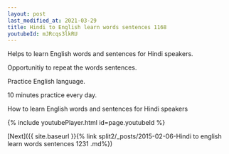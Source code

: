 ```yaml
---
layout: post
last_modified_at: 2021-03-29
title: Hindi to English learn words sentences 1168 
youtubeId: mJRcqs3lkRU
---
```

 
 
Helps to learn English words and sentences for Hindi speakers.

Opportunitiy to repeat the words sentences. 

Practice English language. 
 
10 minutes practice every day. 
 
How to learn English words and sentences for Hindi speakers 
 
{% include youtubePlayer.html id=page.youtubeId %}
 
 
[Next]({{ site.baseurl }}{% link  split2/_posts/2015-02-06-Hindi to english learn words sentences 1231 .md%})
 
